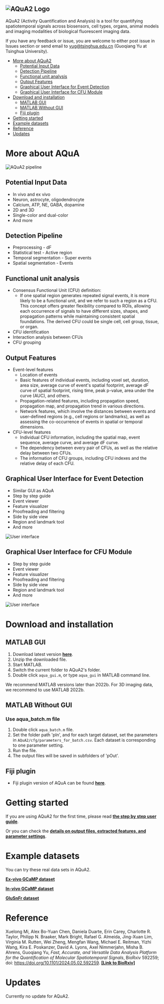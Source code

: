 ![AQuA2 Logo](img/logo1.png)
----------------------------------
AQuA2 (Activity Quantification and Analysis) is a tool for quantifying spatiotemporal signals across biosensors, cell types, organs,  animal models and imaging modalities of biological fluorescent imaging data.

If you have any feedback or issue, you are welcome to either post issue in Issues section or send email to yug@tsinghua.edu.cn (Guoqiang Yu at Tsinghua University).

- [More about AQuA2](#more-about-aqua)
  - [Potential Input Data](#potential-input-data)
  - [Detection Pipeline](#detection-pipeline)
  - [Functional unit analysis](#functional-unit-analysis)
  - [Output Features](#output-features)
  - [Graphical User Interface for Event Detection](#graphical-user-interface-for-event-detection)
  - [Graphical User Interface for CFU Module](#Graphical-User-Interface-for-CFU-Module)
- [Download and installation](#download-and-installation)
  - [MATLAB GUI](#matlab-gui)
  - [MATLAB Without GUI](#matlab-without-gui)
  - [Fiji plugin](#fiji-plugin)
- [Getting started](#getting-started)
- [Example datasets](#example-datasets)
- [Reference](#reference)
- [Updates](#updates)

# More about AQuA

![AQuA2 pipeline](img/Fig_pipeline.png)

## Potential Input Data
* In vivo and ex vivo
* Neuron, astrocyte, oligodendrocyte 
* Calcium, ATP, NE, GABA, dopamine
* 2D and 3D
* Single-color and dual-color 
* And more

## Detection Pipeline
* Preprocessing - dF
* Statistical test - Active region
* Temporal segmentation - Super events
* Spatial segmentation - Events

## Functional unit analysis
* Consensus Functional Unit (CFU) definition: 
  - If one spatial region generates repeated signal events, it is more likely to be a functional unit, and we refer to such a region as a CFU. This concept offers greater flexibility compared to ROIs, allowing each occurrence of signals to have different sizes, shapes, and propagation patterns while maintaining consistent spatial foundations. The derived CFU could be single cell, cell group, tissue, or organ.
* CFU identification
* Interaction analysis between CFUs
* CFU grouping

## Output Features
- Event-level features
  - Location of events
  - Basic features of individual events, including voxel set, duration, area size, average curve of event's spatial footprint, average dF curve of spatial footprint, rising time, peak p-value, area under the curve (AUC), and others.
  - Propagation-related features, including propagation speed, propagation map, and propagation trend in various directions.
  - Network features, which involve the distances between events and user-defined regions (e.g., cell regions or landmarks), as well as assessing the co-occurrence of events in spatial or temporal dimensions.
- CFU-level features
  - Individual CFU information, including the spatial map, event sequence, average curve, and average dF curve.
  - The dependency between every pair of CFUs, as well as the relative delay between two CFUs.
  - The information of CFU groups, including CFU indexes and the relative delay of each CFU.


## Graphical User Interface for Event Detection
* Similar GUI as AQuA
* Step by step guide
* Event viewer
* Feature visualizer
* Proofreading and filtering
* Side by side view
* Region and landmark tool
* And more

![User interface](img/gui_event.png)

## Graphical User Interface for CFU Module
* Step by step guide
* Event viewer
* Feature visualizer
* Proofreading and filtering
* Side by side view
* Region and landmark tool
* And more

![User interface](img/gui_CFU.png)

# Download and installation
## MATLAB GUI

1. Download latest version **[here](https://github.com/yu-lab-vt/AQuA2/archive/master.zip)**.
2. Unzip the downloaded file.
3. Start MATLAB.
4. Switch the current folder to AQuA2's folder.
5. Double click `aqua_gui.m`, or type `aqua_gui` in MATLAB command line.

We recommend MATLAB versions later than 2022b.
For 3D imaging data, we recommend to use MATLAB 2022b.

## MATLAB Without GUI
### Use aqua_batch.m file
1. Double click `aqua_batch.m` file.
2. Set the folder path 'pIn', and for each target dataset, set the parameters in `AQuA2/cfg/parameters_for_batch.csv`. Each dataset is corresponding to one parameter setting.
3. Run the file.
4. The output files will be saved in subfolders of 'pOut'.

## Fiji plugin
- Fiji plugin version of AQuA can be found **[here](https://github.com/yu-lab-vt/AQuA2-Fiji)**.

# Getting started
If you are using AQuA2 for the first time, please read
**[the step by step user guide](https://virginiatech-my.sharepoint.com/:p:/g/personal/mixl18_vt_edu/EdRMiv8EVYJJrzZMBsr2HFgBCjY8kaAdRGEM8h3QsLzS3w?e=w8T2IB)**.

Or you can check the **[details on output files, extracted features, and parameter settings](https://virginiatech-my.sharepoint.com/:w:/g/personal/mixl18_vt_edu/EYSRBaTprJhJqEmOJMpk5kIB98l41cVx6TqEXZFzWxpfSQ?e=noiTfb)**.

# Example datasets
You can try these real data sets in AQuA2.

**[Ex-vivo GCaMP dataset](https://drive.google.com/open?id=13tNSFQ1BFV__42TY0lZbHd1VYTRfNyfD)**

**[In-vivo GCaMP dataset](https://drive.google.com/open?id=1TjfFzlg_6BxsFX_l3-P92M5Rp_5j6wiM)**

**[GluSnFr dataset](https://drive.google.com/open?id=1XFJBE18sQTa6svXXRV1TidgNPSv-ldtY)**


# Reference
Xuelong Mi, Alex Bo-Yuan Chen, Daniela Duarte, Erin Carey, Charlotte R. Taylor, Philipp N. Braaker, Mark Bright, Rafael G. Almeida, Jing-Xuan Lim, Virginia M. Rutten, Wei Zheng, Mengfan Wang, Michael E. Reitman, Yizhi Wang, Kira E. Poskanzer, David A. Lyons, Axel Nimmerjahn, Misha B. Ahrens, Guoqiang Yu, *Fast, Accurate, and Versatile Data Analysis Platform for the Quantification of Molecular Spatiotemporal Signals*, BioRxiv 592259; doi: https://doi.org/10.1101/2024.05.02.592259. **[[Link to BioRxiv]](https://doi.org/10.1101/2024.05.02.592259)**

# Updates

Currently no update for AQuA2.
